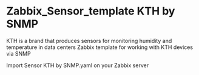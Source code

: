 # Zabbix_Sensor_template KTH by SNMP
 KTH is a brand that produces sensors for monitoring humidity and temperature in data centers
 Zabbix template for working with KTH devices via SNMP

Import Sensor KTH by SNMP.yaml on your Zabbix server

